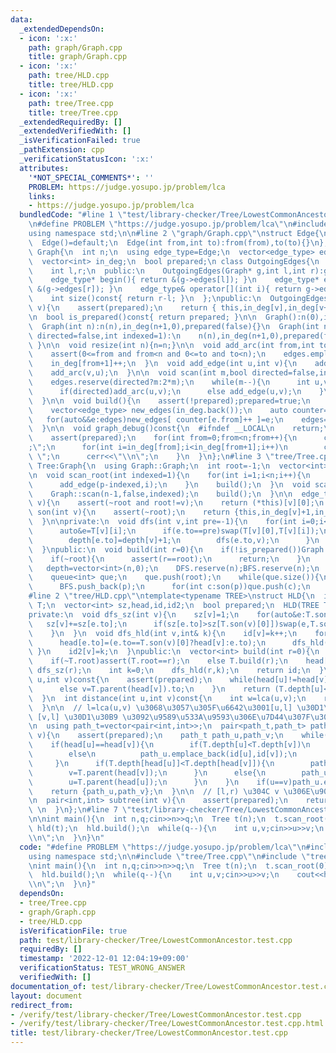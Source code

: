 ```yaml
---
data:
  _extendedDependsOn:
  - icon: ':x:'
    path: graph/Graph.cpp
    title: graph/Graph.cpp
  - icon: ':x:'
    path: tree/HLD.cpp
    title: tree/HLD.cpp
  - icon: ':x:'
    path: tree/Tree.cpp
    title: tree/Tree.cpp
  _extendedRequiredBy: []
  _extendedVerifiedWith: []
  _isVerificationFailed: true
  _pathExtension: cpp
  _verificationStatusIcon: ':x:'
  attributes:
    '*NOT_SPECIAL_COMMENTS*': ''
    PROBLEM: https://judge.yosupo.jp/problem/lca
    links:
    - https://judge.yosupo.jp/problem/lca
  bundledCode: "#line 1 \"test/library-checker/Tree/LowestCommonAncestor.test.cpp\"\
    \n#define PROBLEM \"https://judge.yosupo.jp/problem/lca\"\n#include <bits/stdc++.h>\n\
    using namespace std;\n\n#line 2 \"graph/Graph.cpp\"\nstruct Edge{\n  int from,to;\n\
    \  Edge()=default;\n  Edge(int from,int to):from(from),to(to){}\n};\n\nstruct\
    \ Graph{\n  int n;\n  using edge_type=Edge;\n  vector<edge_type> edges;\nprivate:\n\
    \  vector<int> in_deg;\n  bool prepared;\n class OutgoingEdges{\n    Graph* g;\n\
    \    int l,r;\n  public:\n    OutgoingEdges(Graph* g,int l,int r):g(g),l(l),r(r){}\n\
    \    edge_type* begin(){ return &(g->edges[l]); }\n    edge_type* end(){ return\
    \ &(g->edges[r]); }\n    edge_type& operator[](int i){ return g->edges[l+i]; }\n\
    \    int size()const{ return r-l; }\n  };\npublic:\n  OutgoingEdges operator[](int\
    \ v){\n    assert(prepared);\n    return { this,in_deg[v],in_deg[v+1] };\n  }\n\
    \n  bool is_prepared()const{ return prepared; }\n\n  Graph():n(0),in_deg(1,0),prepared(false){}\n\
    \  Graph(int n):n(n),in_deg(n+1,0),prepared(false){}\n  Graph(int n,int m,bool\
    \ directed=false,int indexed=1):\n    n(n),in_deg(n+1,0),prepared(false){ scan(m,directed,indexed);\
    \ }\n\n  void resize(int n){n=n;}\n\n  void add_arc(int from,int to){\n    assert(!prepared);\n\
    \    assert(0<=from and from<n and 0<=to and to<n);\n    edges.emplace_back(from,to);\n\
    \    in_deg[from+1]++;\n  }\n  void add_edge(int u,int v){\n    add_arc(u,v);\n\
    \    add_arc(v,u);\n  }\n\n  void scan(int m,bool directed=false,int indexed=1){\n\
    \    edges.reserve(directed?m:2*m);\n    while(m--){\n      int u,v;cin>>u>>v;u-=indexed;v-=indexed;\n\
    \      if(directed)add_arc(u,v);\n      else add_edge(u,v);\n    }\n    build();\n\
    \  }\n\n  void build(){\n    assert(!prepared);prepared=true;\n    for(int v=0;v<n;v++)in_deg[v+1]+=in_deg[v];\n\
    \    vector<edge_type> new_edges(in_deg.back());\n    auto counter=in_deg;\n \
    \   for(auto&&e:edges)new_edges[ counter[e.from]++ ]=e;\n    edges=new_edges;\n\
    \  }\n\n  void graph_debug()const{\n  #ifndef __LOCAL\n    return;\n  #endif\n\
    \    assert(prepared);\n    for(int from=0;from<n;from++){\n      cerr<<from<<\"\
    ;\";\n      for(int i=in_deg[from];i<in_deg[from+1];i++)\n        cerr<<edges[i].to<<\"\
    \ \";\n      cerr<<\"\\n\";\n    }\n  }\n};\n#line 3 \"tree/Tree.cpp\"\nstruct\
    \ Tree:Graph{\n  using Graph::Graph;\n  int root=-1;\n  vector<int> DFS,BFS,depth;\n\
    \n  void scan_root(int indexed=1){\n    for(int i=1;i<n;i++){\n      int p;cin>>p;\n\
    \      add_edge(p-indexed,i);\n    }\n    build();\n  }\n  void scan(int indexed=1){\n\
    \    Graph::scan(n-1,false,indexed);\n    build();\n  }\n\n  edge_type& parent(int\
    \ v){\n    assert(~root and root!=v);\n    return (*this)[v][0];\n  }\n  OutgoingEdges\
    \ son(int v){\n    assert(~root);\n    return {this,in_deg[v]+1,in_deg[v+1]};\n\
    \  }\n\nprivate:\n  void dfs(int v,int pre=-1){\n    for(int i=0;i<T[v].size();i++){\n\
    \      auto&e=T[v][i];\n      if(e.to==pre)swap(T[v][0],T[v][i]);\n      else{\n\
    \        depth[e.to]=depth[v]+1;\n        dfs(e.to,v);\n      }\n    }\n    DFS.push_back(v);\n\
    \  }\npublic:\n  void build(int r=0){\n    if(!is_prepared())Graph::build();\n\
    \    if(~root){\n      assert(r==root);\n      return;\n    }\n    root=r;\n \
    \   depth=vector<int>(n,0);\n    DFS.reserve(n);BFS.reserve(n);\n    dfs(root);\n\
    \    queue<int> que;\n    que.push(root);\n    while(que.size()){\n      int p=que.front();que.pop();\n\
    \      BFS.push_back(p);\n      for(int c:son(p))que.push(c);\n    }\n  }\n};\n\
    #line 2 \"tree/HLD.cpp\"\ntemplate<typename TREE>\nstruct HLD{\n  int n;\n  TREE\
    \ T;\n  vector<int> sz,head,id,id2;\n  bool prepared;\n  HLD(TREE T_):T(T_),n(T_.n),sz(n),head(n),id(n),id2(n),prepared(false){}\n\
    private:\n  void dfs_sz(int v){\n    sz[v]=1;\n    for(auto&e:T.son(v)){\n   \
    \   sz[v]+=sz[e.to];\n      if(sz[e.to]>sz[T.son(v)[0]])swap(e,T.son(v)[0]);\n\
    \    }\n  }\n  void dfs_hld(int v,int& k){\n    id[v]=k++;\n    for(const auto&e:T.son(v)){\n\
    \      head[e.to]=(e.to==T.son(v)[0]?head[v]:e.to);\n      dfs_hld(c,k);\n   \
    \ }\n    id2[v]=k;\n  }\npublic:\n  vector<int> build(int r=0){\n    assert(!prepared);prepared=true;\n\
    \    if(~T.root)assert(T.root==r);\n    else T.build(r);\n    head[r]=r;\n   \
    \ dfs_sz(r);\n    int k=0;\n    dfs_hld(r,k);\n    return id;\n  }\n\n  int lca(int\
    \ u,int v)const{\n    assert(prepared);\n    while(head[u]!=head[v]){\n      if(T.depth[head[u]]>T.depth[head[v]])u=T.parent(head[u]).to;\n\
    \      else v=T.parent(head[v]).to;\n    }\n    return (T.depth[u]<T.depth[v]?u:v);\n\
    \  }\n  int distance(int u,int v)const{\n    int w=lca(u,v);\n    return T.depth[u]+T.depth[v]-T.depth[w]*2;\n\
    \  }\n\n  // l=lca(u,v) \u3068\u3057\u305F\u6642\u3001[u,l] \u30D1\u30B9\u3068\
    \ [v,l] \u30D1\u30B9 \u3092\u9589\u533A\u9593\u306E\u7D44\u307F\u3067\u8FD4\u3059\
    \n  using path_t=vector<pair<int,int>>;\n  pair<path_t,path_t> path(int u,int\
    \ v){\n    assert(prepared);\n    path_t path_u,path_v;\n    while(u!=v){\n  \
    \    if(head[u]==head[v]){\n        if(T.depth[u]<T.depth[v])\n          path_v.emplace_back(id[v],id[u]);\n\
    \        else\n          path_u.emplace_back(id[u],id[v]);\n        break;\n \
    \     }\n      if(T.depth[head[u]]<T.depth[head[v]]){\n        path_v.emplace_back(id[v],id[head[v]]);\n\
    \        v=T.parent(head[v]);\n      }\n      else{\n        path_u.emplace_back(id[u],id[head[u]]);\n\
    \        u=T.parent(head[u]);\n      }\n    }\n    if(u==v)path_u.emplace_back(id[u],id[u]);\n\
    \    return {path_u,path_v};\n  }\n\n  // [l,r) \u304C v \u306E\u90E8\u5206\u6728\
    \n  pair<int,int> subtree(int v){\n    assert(prepared);\n    return {id[v],id2[v]};\
    \ \n  }\n};\n#line 7 \"test/library-checker/Tree/LowestCommonAncestor.test.cpp\"\
    \n\nint main(){\n  int n,q;cin>>n>>q;\n  Tree t(n);\n  t.scan_root(0);\n  HLD\
    \ hld(t);\n  hld.build();\n  while(q--){\n    int u,v;cin>>u>>v;\n    cout<<hld.lca(u,v)<<\"\
    \\n\";\n  }\n}\n"
  code: "#define PROBLEM \"https://judge.yosupo.jp/problem/lca\"\n#include <bits/stdc++.h>\n\
    using namespace std;\n\n#include \"tree/Tree.cpp\"\n#include \"tree/HLD.cpp\"\n\
    \nint main(){\n  int n,q;cin>>n>>q;\n  Tree t(n);\n  t.scan_root(0);\n  HLD hld(t);\n\
    \  hld.build();\n  while(q--){\n    int u,v;cin>>u>>v;\n    cout<<hld.lca(u,v)<<\"\
    \\n\";\n  }\n}"
  dependsOn:
  - tree/Tree.cpp
  - graph/Graph.cpp
  - tree/HLD.cpp
  isVerificationFile: true
  path: test/library-checker/Tree/LowestCommonAncestor.test.cpp
  requiredBy: []
  timestamp: '2022-12-01 12:04:19+09:00'
  verificationStatus: TEST_WRONG_ANSWER
  verifiedWith: []
documentation_of: test/library-checker/Tree/LowestCommonAncestor.test.cpp
layout: document
redirect_from:
- /verify/test/library-checker/Tree/LowestCommonAncestor.test.cpp
- /verify/test/library-checker/Tree/LowestCommonAncestor.test.cpp.html
title: test/library-checker/Tree/LowestCommonAncestor.test.cpp
---
```

